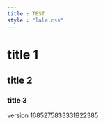 ```yaml
---
title : TEST
style : "lala.css"
---
```


# title 1

## title 2

### title 3

version 1685275833331822385
